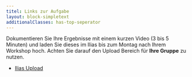 ```yaml
---
titel: Links zur Aufgabe
layout: block-simpletext
additionalClasses: has-top-seperator
---
```


Dokumentieren Sie Ihre Ergebnisse mit einem kurzen Video (3 bis 5 Minuten) und laden Sie dieses im Ilias bis zum Montag nach Ihrem Workshop hoch. Achten Sie darauf den Upload Bereich für **Ihre Gruppe** zu nutzen.

- [Ilias Upload](https://ilias.th-koeln.de/goto.php?target=exc_1350746&client_id=ILIAS_FH_Koeln)
